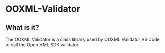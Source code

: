 # OOXML-Validator

## What is it?

The OOXML Validator is a class library used by OOXML Validator VS Code to call the Open XML SDK validator.